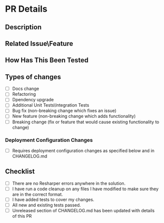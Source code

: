 # PR Details

<!--- Provide a general summary of your changes in the Title above -->

## Description

<!--- Describe your changes in detail -->

## Related Issue\Feature

<!--- Please link to the issue or feature: -->

## How Has This Been Tested

<!--- Please describe in detail how you tested your changes. -->
<!--- Include details of your testing environment, and the tests you ran to -->
<!--- see how your change affects other areas of the code, etc. -->

## Types of changes

<!--- What types of changes does your code introduce? Put an `x` in all the boxes that apply: -->
<!-- Note that you can just click these after submission and it will remember the tick for you -->

- [ ] Docs change
- [ ] Refactoring
- [ ] Dpendency upgrade
- [ ] Additional Unit Tests\Integration Tests
- [ ] Bug fix (non-breaking change which fixes an issue)
- [ ] New feature (non-breaking change which adds functionality)
- [ ] Breaking change (fix or feature that would cause existing functionality to change)

### Deployment Configuration Changes

- [ ] Requires deployment configuration changes as specified below and in CHANGELOG.md

<!--- Insert Deployment configuration changes here -->

## Checklist

<!--- Go over all the following points, and put an `x` in all the boxes once they are true. -->
<!-- Note that you can just click these after submission and it will remember the tick for you -->

- [ ] There are no Resharper errors anywhere in the solution.
- [ ] I have run a code cleanup on any files I have modified to make sure they are in the correct format.
- [ ] I have added tests to cover my changes.
- [ ] All new and existing tests passed.
- [ ] Unreleased section of CHANGELOG.md has been updated with details of this PR
